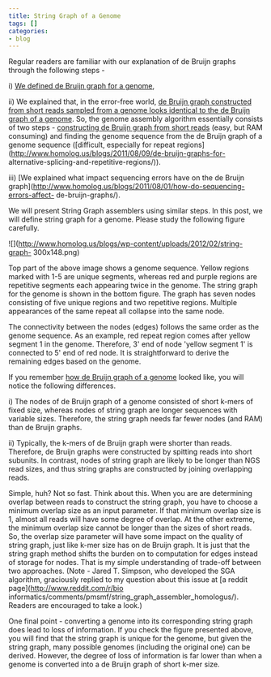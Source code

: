 ```yaml
---
title: String Graph of a Genome
tags: []
categories:
- blog
---
```

Regular readers are familiar with our explanation of de Bruijn graphs through
the following steps -
<!--more-->

i) [We defined de Bruijn graph for a
genome](http://www.homolog.us/blogs/2011/07/28/de-bruijn-graphs-i/),

ii) We explained that, in the error-free world, [de Bruijn graph constructed
from short reads sampled from a genome looks identical to the de Bruijn graph
of a genome](http://www.homolog.us/blogs/2011/07/31/de-bruijn-graphs-iii/).
So, the genome assembly algorithm essentially consists of two steps -
[constructing de Bruijn graph from short
reads](http://www.homolog.us/blogs/2011/07/29/de-bruijn-graphs-ii/) (easy, but
RAM consuming) and finding the genome sequence from the de Bruijn graph of a
genome sequence ([difficult, especially for repeat
regions](http://www.homolog.us/blogs/2011/08/09/de-bruijn-graphs-for-
alternative-splicing-and-repetitive-regions/)).

iii) [We explained what impact sequencing errors have on the de Bruijn
graph](http://www.homolog.us/blogs/2011/08/01/how-do-sequencing-errors-affect-
de-bruijn-graphs/).

We will present String Graph assemblers using similar steps. In this post, we
will define string graph for a genome. Please study the following figure
carefully.

![](http://www.homolog.us/blogs/wp-content/uploads/2012/02/string-graph-
300x148.png)

Top part of the above image shows a genome sequence. Yellow regions marked
with 1-5 are unique segments, whereas red and purple regions are repetitive
segments each appearing twice in the genome. The string graph for the genome
is shown in the bottom figure. The graph has seven nodes consisting of five
unique regions and two repetitive regions. Multiple appearances of the same
repeat all collapse into the same node.

The connectivity between the nodes (edges) follows the same order as the
genome sequence. As an example, red repeat region comes after yellow segment 1
in the genome. Therefore, 3' end of node 'yellow segment 1' is connected to 5'
end of red node. It is straightforward to derive the remaining edges based on
the genome.

If you remember [how de Bruijn graph of a
genome](http://www.homolog.us/blogs/2011/07/28/de-bruijn-graphs-i/) looked
like, you will notice the following differences.

i) The nodes of de Bruijn graph of a genome consisted of short k-mers of fixed
size, whereas nodes of string graph are longer sequences with variable sizes.
Therefore, the string graph needs far fewer nodes (and RAM) than de Bruijn
graphs.

ii) Typically, the k-mers of de Bruijn graph were shorter than reads.
Therefore, de Bruijn graphs were constructed by spitting reads into short
subunits. In contrast, nodes of string graph are likely to be longer than NGS
read sizes, and thus string graphs are constructed by joining overlapping
reads.

Simple, huh? Not so fast. Think about this. When you are are determining
overlap between reads to construct the string graph, you have to choose a
minimum overlap size as an input parameter. If that minimum overlap size is 1,
almost all reads will have some degree of overlap. At the other extreme, the
minimum overlap size cannot be longer than the sizes of short reads. So, the
overlap size parameter will have some impact on the quality of string graph,
just like k-mer size has on de Bruijn graph. It is just that the string graph
method shifts the burden on to computation for edges instead of storage for
nodes. That is my simple understanding of trade-off between two approaches.
(Note - Jared T. Simpson, who developed the SGA algorithm, graciously replied
to my question about this issue at [a reddit page](http://www.reddit.com/r/bio
informatics/comments/pmsmf/string_graph_assembler_homologus/). Readers are
encouraged to take a look.)

One final point - converting a genome into its corresponding string graph does
lead to loss of information. If you check the figure presented above, you will
find that the string graph is unique for the genome, but given the string
graph, many possible genomes (including the original one) can be derived.
However, the degree of loss of information is far lower than when a genome is
converted into a de Bruijn graph of short k-mer size.

